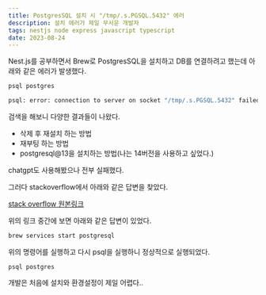 ```yaml
---
title: PostgresSQL 설치 시 "/tmp/.s.PGSQL.5432" 에러
description: 설치 에러가 제일 무서운 개발자
tags: nestjs node express javascript typescript
date: 2023-08-24
---
```


Nest.js를 공부하면서 Brew로 PostgresSQL을 설치하고 DB를 연결하려고 했는데 아래와 같은 에러가 발생했다.

```bash
psql postgres

psql: error: connection to server on socket "/tmp/.s.PGSQL.5432" failed: No such file or directory
```

검색을 해보니 다양한 결과들이 나왔다.

- 삭제 후 재설치 하는 방법
- 재부팅 하는 방법
- postgresql@13을 설치하는 방법(나는 14버전을 사용하고 싶었다.)

chatgpt도 사용해봤으나 전부 실패했다.

그러다 stackoverflow에서 아래와 같은 답변을 찾았다.

[stack overflow 원본링크](https://stackoverflow.com/questions/69754628/psql-error-connection-to-server-on-socket-tmp-s-pgsql-5432-failed-no-such)

위의 링크 중간에 보면 아래와 같은 답변이 있었다.

```bash
brew services start postgresql
```

위의 명령어를 실행하고 다시 psql을 실행하니 정상적으로 실행되었다.

```
psql postgres
```

개발은 처음에 설치와 환경설정이 제일 어렵다..
